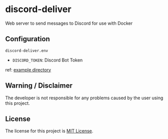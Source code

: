 # discord-deliver

Web server to send messages to Discord for use with Docker

## Configuration

`discord-deliver.env`

- `DISCORD_TOKEN`: Discord Bot Token

ref: [example directory](example/)

## Warning / Disclaimer

The developer is not responsible for any problems caused by the user using this project.

## License

The license for this project is [MIT License](LICENSE).
